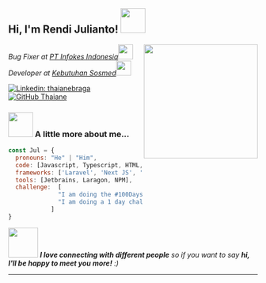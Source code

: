 

   
<h2> Hi, I'm Rendi Julianto! <img src="https://media.giphy.com/media/mGcNjsfWAjY5AEZNw6/giphy.gif" width="50"></h2>
<img align='right' src="https://i.pinimg.com/originals/e4/26/70/e426702edf874b181aced1e2fa5c6cde.gif" width="230">
<p><em>Bug Fixer at <a href="https://www.infokes.co.id/">PT Infokes Indonesia</a><img src="https://media.giphy.com/media/fYSnHlufseco8Fh93Z/giphy.gif" width="30"></br>Developer at <a href="https://www.kebutuhansosmed.com">Kebutuhan Sosmed</a><img src="https://media.giphy.com/media/WUlplcMpOCEmTGBtBW/giphy.gif" width="30"> 
</em></p>


[![Linkedin: thaianebraga](https://img.shields.io/badge/-rendijulianto-blue?style=flat-square&logo=Linkedin&logoColor=white&link=https://www.linkedin.com/in/rendijulianto/)](https://www.linkedin.com/in/rendijulianto/)
[![GitHub Thaiane](https://img.shields.io/github/followers/rendijulianto?label=follow&style=social)](https://github.com/rendijulianto)


### <img src="https://media.giphy.com/media/VgCDAzcKvsR6OM0uWg/giphy.gif" width="50"> A little more about me...  

```javascript
const Jul = {
  pronouns: "He" | "Him",
  code: [Javascript, Typescript, HTML, CSS, Golang, PHP, Java],
  frameworks: ['Laravel', 'Next JS', 'Lumen'],
  tools: [Jetbrains, Laragon, NPM],
  challenge:  [
              "I am doing the #100DaysOfCode challenge focused on react and typescript", 
              "I am doing a 1 day challenge at least 10 pages"
            ]
}
```

<img src="https://media.giphy.com/media/LnQjpWaON8nhr21vNW/giphy.gif" width="60"> <em><b>I love connecting with different people</b> so if you want to say <b>hi, I'll be happy to meet you more!</b> :)</em>

---
